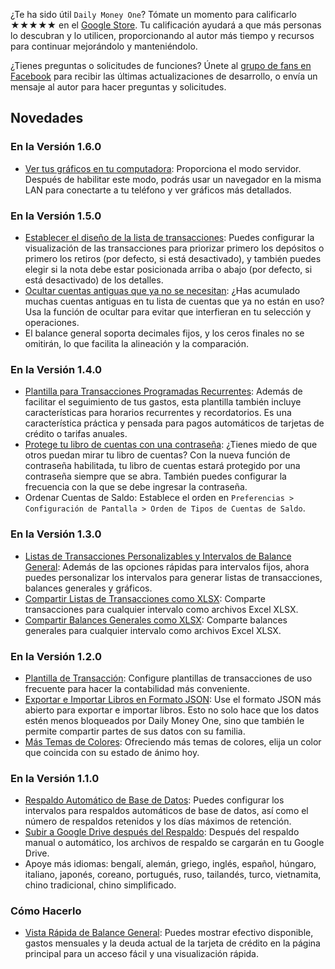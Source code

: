 ¿Te ha sido útil `Daily Money One`? Tómate un momento para calificarlo ★★★★★ en el [Google Store](https://play.google.com/store/apps/details?id=com.colaorange.dailymoneyone). Tu calificación ayudará a que más personas lo descubran y lo utilicen, proporcionando al autor más tiempo y recursos para continuar mejorándolo y manteniéndolo.

¿Tienes preguntas o solicitudes de funciones? Únete al [grupo de fans en Facebook](https://www.facebook.com/colaorange.daily.money) para recibir las últimas actualizaciones de desarrollo, o envía un mensaje al autor para hacer preguntas y solicitudes.

## Novedades

### En la Versión 1.6.0
* [Ver tus gráficos en tu computadora](https://youtu.be/Ag8cqg9gzi0): Proporciona el modo servidor. Después de habilitar este modo, podrás usar un navegador en la misma LAN para conectarte a tu teléfono y ver gráficos más detallados.

### En la Versión 1.5.0
* [Establecer el diseño de la lista de transacciones](https://youtu.be/TzQj2pY6sWs): Puedes configurar la visualización de las transacciones para priorizar primero los depósitos o primero los retiros (por defecto, si está desactivado), y también puedes elegir si la nota debe estar posicionada arriba o abajo (por defecto, si está desactivado) de los detalles.
* [Ocultar cuentas antiguas que ya no se necesitan](https://youtu.be/nKq7Mh_2nQA): ¿Has acumulado muchas cuentas antiguas en tu lista de cuentas que ya no están en uso? Usa la función de ocultar para evitar que interfieran en tu selección y operaciones.
* El balance general soporta decimales fijos, y los ceros finales no se omitirán, lo que facilita la alineación y la comparación.

### En la Versión 1.4.0
* [Plantilla para Transacciones Programadas Recurrentes](https://youtu.be/TzQj2pY6sWs): Además de facilitar el seguimiento de tus gastos, esta plantilla también incluye características para horarios recurrentes y recordatorios. Es una característica práctica y pensada para pagos automáticos de tarjetas de crédito o tarifas anuales.
* [Protege tu libro de cuentas con una contraseña](https://youtu.be/peoYqNG_4pk): ¿Tienes miedo de que otros puedan mirar tu libro de cuentas? Con la nueva función de contraseña habilitada, tu libro de cuentas estará protegido por una contraseña siempre que se abra. También puedes configurar la frecuencia con la que se debe ingresar la contraseña.
* Ordenar Cuentas de Saldo: Establece el orden en `Preferencias > Configuración de Pantalla > Orden de Tipos de Cuentas de Saldo`.


### En la Versión 1.3.0
* [Listas de Transacciones Personalizables y Intervalos de Balance General](https://youtu.be/O7EcLN82qIU): Además de las opciones rápidas para intervalos fijos, ahora puedes personalizar los intervalos para generar listas de transacciones, balances generales y gráficos.
* [Compartir Listas de Transacciones como XLSX](https://youtu.be/Bf7j39fsCSc): Comparte transacciones para cualquier intervalo como archivos Excel XLSX.
* [Compartir Balances Generales como XLSX](https://youtu.be/kpxJxNsButA): Comparte balances generales para cualquier intervalo como archivos Excel XLSX.

### En la Versión 1.2.0
* [Plantilla de Transacción](https://youtu.be/CtfJ5BecZfY): Configure plantillas de transacciones de uso frecuente para hacer la contabilidad más conveniente.
* [Exportar e Importar Libros en Formato JSON](https://youtu.be/bHGEH7zcj78): Use el formato JSON más abierto para exportar e importar libros. Esto no solo hace que los datos estén menos bloqueados por Daily Money One, sino que también le permite compartir partes de sus datos con su familia.
* [Más Temas de Colores](https://youtu.be/3Yw7m2AOvfc): Ofreciendo más temas de colores, elija un color que coincida con su estado de ánimo hoy.

### En la Versión 1.1.0
* [Respaldo Automático de Base de Datos](https://youtube.com/shorts/dWePWDncx0k): Puedes configurar los intervalos para respaldos automáticos de base de datos, así como el número de respaldos retenidos y los días máximos de retención.
* [Subir a Google Drive después del Respaldo](https://youtu.be/hOJdtKElLuw): Después del respaldo manual o automático, los archivos de respaldo se cargarán en tu Google Drive.
* Apoye más idiomas: bengalí, alemán, griego, inglés, español, húngaro, italiano, japonés, coreano, portugués, ruso, tailandés, turco, vietnamita, chino tradicional, chino simplificado.

### Cómo Hacerlo
* [Vista Rápida de Balance General](https://youtu.be/66tJxSrI_vQ): Puedes mostrar efectivo disponible, gastos mensuales y la deuda actual de la tarjeta de crédito en la página principal para un acceso fácil y una visualización rápida.